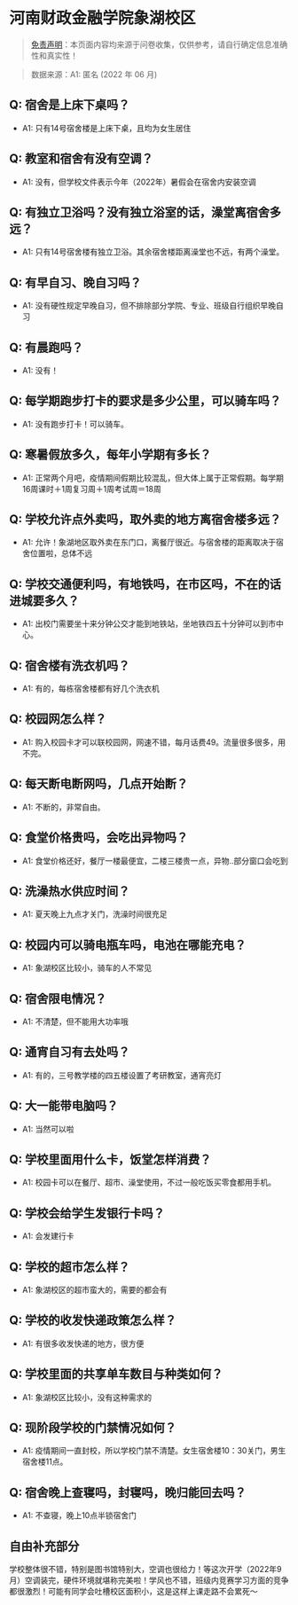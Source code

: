 # 河南财政金融学院象湖校区

> [免责声明](https://colleges.chat/#_3)：本页面内容均来源于问卷收集，仅供参考，请自行确定信息准确性和真实性！

> 数据来源：A1: 匿名 (2022 年 06 月)

## Q: 宿舍是上床下桌吗？

- A1: 只有14号宿舍楼是上床下桌，且均为女生居住

## Q: 教室和宿舍有没有空调？

- A1: 没有，但学校文件表示今年（2022年）暑假会在宿舍内安装空调

## Q: 有独立卫浴吗？没有独立浴室的话，澡堂离宿舍多远？

- A1: 只有14号宿舍楼有独立卫浴。其余宿舍楼距离澡堂也不远，有两个澡堂。

## Q: 有早自习、晚自习吗？

- A1: 没有硬性规定早晚自习，但不排除部分学院、专业、班级自行组织早晚自习

## Q: 有晨跑吗？

- A1: 没有！

## Q: 每学期跑步打卡的要求是多少公里，可以骑车吗？

- A1: 没有跑步打卡！可以骑车。

## Q: 寒暑假放多久，每年小学期有多长？

- A1: 正常两个月吧，疫情期间假期比较混乱，但大体上属于正常假期。每学期16周课时＋1周复习周＋1周考试周＝18周

## Q: 学校允许点外卖吗，取外卖的地方离宿舍楼多远？

- A1: 允许！象湖地区取外卖在东门口，离餐厅很近。与宿舍楼的距离取决于宿舍位置啦，总体不远

## Q: 学校交通便利吗，有地铁吗，在市区吗，不在的话进城要多久？

- A1: 出校门需要坐十来分钟公交才能到地铁站，坐地铁四五十分钟可以到市中心。

## Q: 宿舍楼有洗衣机吗？

- A1: 有的，每栋宿舍楼都有好几个洗衣机

## Q: 校园网怎么样？

- A1: 购入校园卡才可以联校园网，网速不错，每月话费49。流量很多很多，用不完。

## Q: 每天断电断网吗，几点开始断？

- A1: 不断的，非常自由。

## Q: 食堂价格贵吗，会吃出异物吗？

- A1: 食堂价格还好，餐厅一楼最便宜，二楼三楼贵一点，异物..部分窗口会吃到

## Q: 洗澡热水供应时间？

- A1: 夏天晚上九点才关门，洗澡时间很充足

## Q: 校园内可以骑电瓶车吗，电池在哪能充电？

- A1: 象湖校区比较小，骑车的人不常见

## Q: 宿舍限电情况？

- A1: 不清楚，但不能用大功率哦

## Q: 通宵自习有去处吗？

- A1: 有的，三号教学楼的四五楼设置了考研教室，通宵亮灯

## Q: 大一能带电脑吗？

- A1: 当然可以啦

## Q: 学校里面用什么卡，饭堂怎样消费？

- A1: 校园卡可以在餐厅、超市、澡堂使用，不过一般吃饭买零食都用手机。

## Q: 学校会给学生发银行卡吗？

- A1: 会发建行卡

## Q: 学校的超市怎么样？

- A1: 象湖校区的超市蛮大的，需要的都会有

## Q: 学校的收发快递政策怎么样？

- A1: 有很多收发快递的地方，很方便

## Q: 学校里面的共享单车数目与种类如何？

- A1: 象湖校区比较小，没有这种需求的

## Q: 现阶段学校的门禁情况如何？

- A1: 疫情期间一直封校，所以学校门禁不清楚。女生宿舍楼10：30关门，男生宿舍楼11点。

## Q: 宿舍晚上查寝吗，封寝吗，晚归能回去吗？

- A1: 不查寝，晚上10点半锁宿舍门

## 自由补充部分

学校整体很不错，特别是图书馆特别大，空调也很给力！等这次开学（2022年9月）空调装完，硬件环境就堪称完美啦！学风也不错，班级内竞赛学习方面的竞争都很激烈！可能有同学会吐槽校区面积小，这是这样上课走路不会累死～